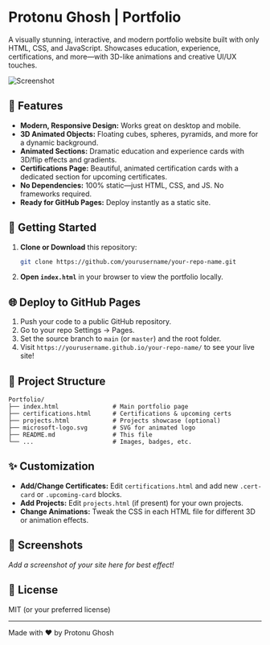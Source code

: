 # Protonu Ghosh | Portfolio

A visually stunning, interactive, and modern portfolio website built with only HTML, CSS, and JavaScript. Showcases education, experience, certifications, and more—with 3D-like animations and creative UI/UX touches.

![Screenshot](screenshot.png)

## 🌟 Features

- **Modern, Responsive Design:** Works great on desktop and mobile.
- **3D Animated Objects:** Floating cubes, spheres, pyramids, and more for a dynamic background.
- **Animated Sections:** Dramatic education and experience cards with 3D/flip effects and gradients.
- **Certifications Page:** Beautiful, animated certification cards with a dedicated section for upcoming certificates.
- **No Dependencies:** 100% static—just HTML, CSS, and JS. No frameworks required.
- **Ready for GitHub Pages:** Deploy instantly as a static site.

## 🚀 Getting Started

1. **Clone or Download** this repository:
   ```bash
   git clone https://github.com/yourusername/your-repo-name.git
   ```
2. **Open `index.html`** in your browser to view the portfolio locally.

## 🌐 Deploy to GitHub Pages
1. Push your code to a public GitHub repository.
2. Go to your repo Settings → Pages.
3. Set the source branch to `main` (or `master`) and the root folder.
4. Visit `https://yourusername.github.io/your-repo-name/` to see your live site!

## 📁 Project Structure

```
Portfolio/
├── index.html               # Main portfolio page
├── certifications.html      # Certifications & upcoming certs
├── projects.html            # Projects showcase (optional)
├── microsoft-logo.svg       # SVG for animated logo
├── README.md                # This file
└── ...                      # Images, badges, etc.
```

## ✨ Customization
- **Add/Change Certificates:** Edit `certifications.html` and add new `.cert-card` or `.upcoming-card` blocks.
- **Add Projects:** Edit `projects.html` (if present) for your own projects.
- **Change Animations:** Tweak the CSS in each HTML file for different 3D or animation effects.

## 📸 Screenshots
_Add a screenshot of your site here for best effect!_

## 📄 License
MIT (or your preferred license)

---

Made with ❤️ by Protonu Ghosh
